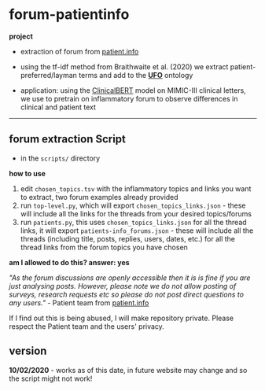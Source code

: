 # forum-patientinfo

**project**

- extraction of forum from [patient.info](https://patient.info/forums)

- using the tf-idf method from Braithwaite et al. (2020) we extract patient-preferred/layman terms and add to the [**UFO**](https://github.com/sap218/ufo/) ontology

- application: using the [ClinicalBERT](https://github.com/kexinhuang12345/clinicalBERT) model on MIMIC-III clinical letters, we use to pretrain on inflammatory forum to observe differences in clinical and patient text

---

## forum extraction Script

- in the `scripts/` directory

**how to use**

1. edit `chosen_topics.tsv` with the inflammatory topics and links you want to extract, two forum examples already provided
2. run `top-level.py`, which will export `chosen_topics_links.json` - these will include all the links for the threads from your desired topics/forums
3. run `patients.py`, this uses `chosen_topics_links.json` for all the thread links, it will export `patients-info_forums.json` - these will include all the threads (including title, posts, replies, users, dates, etc.) for all the thread links from the forum topics you have chosen

**am I allowed to do this? answer: yes**

*"As the forum discussions are openly accessible then it is is fine if you are just analysing posts. However, please note we do not allow posting of surveys, research requests etc so please do not post direct questions to any users."* - Patient team from [patient.info](https://patient.info/forums)

If I find out this is being abused, I will make repository private. Please respect the Patient team and the users' privacy. 

## version

**10/02/2020** - works as of this date, in future website may change and so the script might not work!
